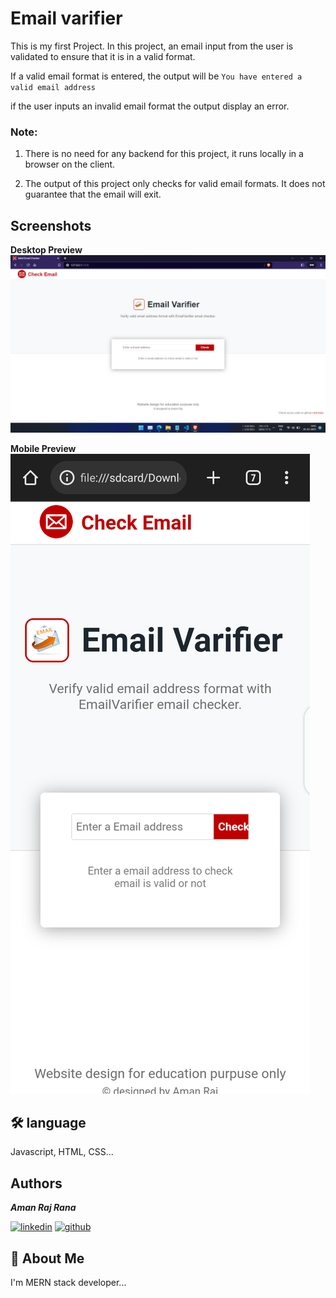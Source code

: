 
# Email varifier 
This is my first Project. In this project, an email input from the user is validated to ensure that it is in a valid format.

If a valid email format is entered, the output will be `You have entered a valid email address`

if the user inputs an invalid email format the output display an error.


### Note:
1. There is no need for any backend for this project, it runs locally in a browser on the client.

2. The output of this project only checks for valid email formats. It does not guarantee that the email will exit.


## Screenshots
**Desktop Preview**
![App Screenshot](image/Screenshot/Screenshot-1.png)

**Mobile Preview**
![App Screenshot](image/Screenshot/Screenshot-2.png)


## 🛠 language
Javascript, HTML, CSS...


## Authors
**_Aman Raj Rana_**

[![linkedin](https://img.shields.io/badge/linkedin-0A66C2?style=for-the-badge&logo=linkedin&logoColor=white)](https://www.linkedin.com/in/arrana)
[![github](https://img.shields.io/badge/github-000000?style=for-the-badge&logo=github&logoColor=white)](https://github.com/amanrana0)

## 🚀 About Me
I'm MERN stack developer...

